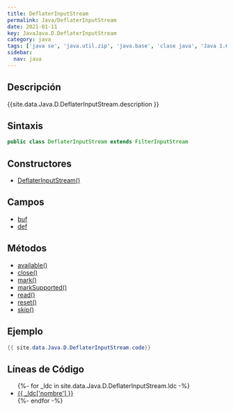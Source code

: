 ```yaml
---
title: DeflaterInputStream
permalink: Java/DeflaterInputStream
date: 2021-01-11
key: JavaJava.D.DeflaterInputStream
category: java
tags: ['java se', 'java.util.zip', 'java.base', 'clase java', 'Java 1.6']
sidebar: 
  nav: java
---
```


## Descripción
{{site.data.Java.D.DeflaterInputStream.description }}

## Sintaxis
~~~java
public class DeflaterInputStream extends FilterInputStream
~~~

## Constructores
* [DeflaterInputStream()](/Java/DeflaterInputStream/DeflaterInputStream/)

## Campos
* [buf](/Java/DeflaterInputStream/buf)
* [def](/Java/DeflaterInputStream/def)

## Métodos
* [available()](/Java/DeflaterInputStream/available)
* [close()](/Java/DeflaterInputStream/close)
* [mark()](/Java/DeflaterInputStream/mark)
* [markSupported()](/Java/DeflaterInputStream/markSupported)
* [read()](/Java/DeflaterInputStream/read)
* [reset()](/Java/DeflaterInputStream/reset)
* [skip()](/Java/DeflaterInputStream/skip)

## Ejemplo
~~~java
{{ site.data.Java.D.DeflaterInputStream.code}}
~~~

## Líneas de Código
<ul>
{%- for _ldc in site.data.Java.D.DeflaterInputStream.ldc -%}
   <li>
       <a href="{{_ldc['url'] }}">{{ _ldc['nombre'] }}</a>
   </li>
{%- endfor -%}
</ul>
